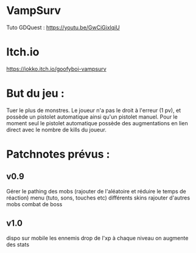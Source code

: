 # VampSurv
 Tuto GDQuest : https://youtu.be/GwCiGixlqiU

# Itch.io
  https://iokko.itch.io/goofyboi-vampsurv

# But du jeu : 
 Tuer le plus de monstres.
 Le joueur n'a pas le droit à l'erreur (1 pv), et possède un pistolet automatique ainsi qu'un pistolet manuel.
 Pour le moment seul le pistolet automatique possède des augmentations en lien direct avec le nombre de kills du joueur.

# Patchnotes prévus : 
## v0.9
Gérer le pathing des mobs (rajouter de l'aléatoire et réduire le temps de réaction)
menu (tuto, sons, touches etc)
différents skins
rajouter d'autres mobs
combat de boss

## v1.0
dispo sur mobile
les ennemis drop de l'xp
à chaque niveau on augmente des stats
